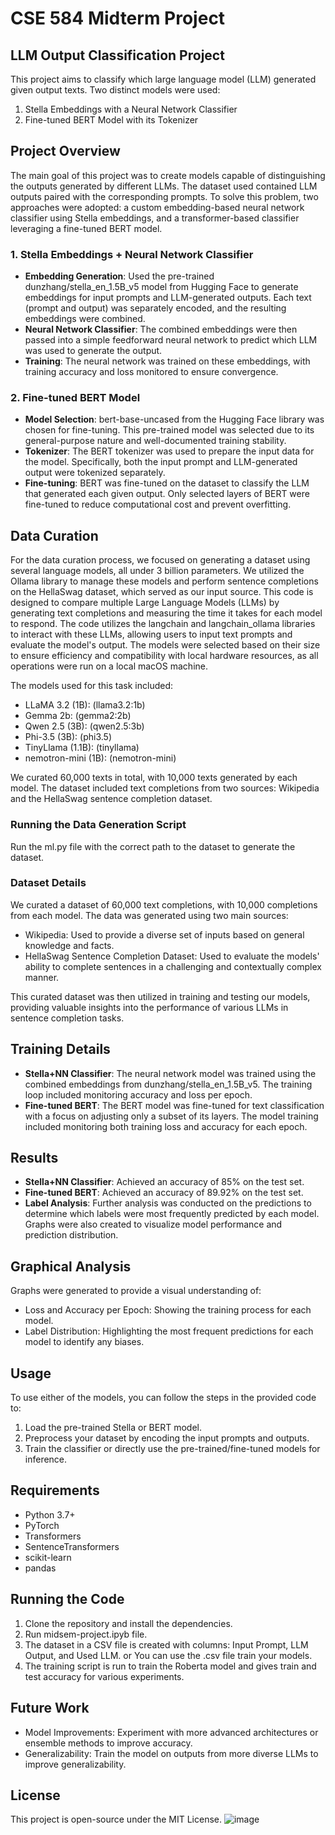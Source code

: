 # CSE 584 Midterm Project

## LLM Output Classification Project

This project aims to classify which large language model (LLM) generated given output texts. Two distinct models were used:

1. Stella Embeddings with a Neural Network Classifier
2. Fine-tuned BERT Model with its Tokenizer

## Project Overview

The main goal of this project was to create models capable of distinguishing the outputs generated by different LLMs. The dataset used contained LLM outputs paired with the corresponding prompts. To solve this problem, two approaches were adopted: a custom embedding-based neural network classifier using Stella embeddings, and a transformer-based classifier leveraging a fine-tuned BERT model.

### 1. Stella Embeddings + Neural Network Classifier

- **Embedding Generation**: Used the pre-trained dunzhang/stella_en_1.5B_v5 model from Hugging Face to generate embeddings for input prompts and LLM-generated outputs. Each text (prompt and output) was separately encoded, and the resulting embeddings were combined.
- **Neural Network Classifier**: The combined embeddings were then passed into a simple feedforward neural network to predict which LLM was used to generate the output.
- **Training**: The neural network was trained on these embeddings, with training accuracy and loss monitored to ensure convergence.

### 2. Fine-tuned BERT Model

- **Model Selection**: bert-base-uncased from the Hugging Face library was chosen for fine-tuning. This pre-trained model was selected due to its general-purpose nature and well-documented training stability.
- **Tokenizer**: The BERT tokenizer was used to prepare the input data for the model. Specifically, both the input prompt and LLM-generated output were tokenized separately.
- **Fine-tuning**: BERT was fine-tuned on the dataset to classify the LLM that generated each given output. Only selected layers of BERT were fine-tuned to reduce computational cost and prevent overfitting.

## Data Curation

For the data curation process, we focused on generating a dataset using several language models, all under 3 billion parameters. We utilized the Ollama library to manage these models and perform sentence completions on the HellaSwag dataset, which served as our input source. This code is designed to compare multiple Large Language Models (LLMs) by generating text completions and measuring the time it takes for each model to respond. The code utilizes the langchain and langchain_ollama libraries to interact with these LLMs, allowing users to input text prompts and evaluate the model's output. The models were selected based on their size to ensure efficiency and compatibility with local hardware resources, as all operations were run on a local macOS machine.

The models used for this task included:

- LLaMA 3.2 (1B): (llama3.2:1b)
- Gemma 2b: (gemma2:2b)
- Qwen 2.5 (3B): (qwen2.5:3b)
- Phi-3.5 (3B): (phi3.5)
- TinyLlama (1.1B): (tinyllama)
- nemotron-mini (1B): (nemotron-mini)

We curated 60,000 texts in total, with 10,000 texts generated by each model. The dataset included text completions from two sources: Wikipedia and the HellaSwag sentence completion dataset.

### Running the Data Generation Script
Run the ml.py file with the correct path to the dataset to generate the dataset.

### Dataset Details

We curated a dataset of 60,000 text completions, with 10,000 completions from each model. The data was generated using two main sources:

- Wikipedia: Used to provide a diverse set of inputs based on general knowledge and facts.
- HellaSwag Sentence Completion Dataset: Used to evaluate the models' ability to complete sentences in a challenging and contextually complex manner.

This curated dataset was then utilized in training and testing our models, providing valuable insights into the performance of various LLMs in sentence completion tasks.

## Training Details

- **Stella+NN Classifier**: The neural network model was trained using the combined embeddings from dunzhang/stella_en_1.5B_v5. The training loop included monitoring accuracy and loss per epoch.
- **Fine-tuned BERT**: The BERT model was fine-tuned for text classification with a focus on adjusting only a subset of its layers. The model training included monitoring both training loss and accuracy for each epoch.

## Results

- **Stella+NN Classifier**: Achieved an accuracy of 85% on the test set.
- **Fine-tuned BERT**: Achieved an accuracy of 89.92% on the test set.
- **Label Analysis**: Further analysis was conducted on the predictions to determine which labels were most frequently predicted by each model. Graphs were also created to visualize model performance and prediction distribution.

## Graphical Analysis

Graphs were generated to provide a visual understanding of:

- Loss and Accuracy per Epoch: Showing the training process for each model.
- Label Distribution: Highlighting the most frequent predictions for each model to identify any biases.

## Usage

To use either of the models, you can follow the steps in the provided code to:

1. Load the pre-trained Stella or BERT model.
2. Preprocess your dataset by encoding the input prompts and outputs.
3. Train the classifier or directly use the pre-trained/fine-tuned models for inference.

## Requirements

- Python 3.7+
- PyTorch
- Transformers
- SentenceTransformers
- scikit-learn
- pandas

## Running the Code

1. Clone the repository and install the dependencies.
2. Run midsem-project.ipyb file.
3. The dataset in a CSV file is created with columns: Input Prompt, LLM Output, and Used LLM. or You can use the .csv file train your models.
4. The training script is run to train the Roberta model and gives train and test accuracy for various experiments.

## Future Work

- Model Improvements: Experiment with more advanced architectures or ensemble methods to improve accuracy.
- Generalizability: Train the model on outputs from more diverse LLMs to improve generalizability.

## License

This project is open-source under the MIT License.
![image](https://github.com/user-attachments/assets/7c80f67c-cde8-4f4e-8a43-2bc1b6c2af77)
